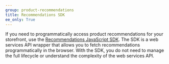 ```yaml
---
group: product-recommendations
title: Recommendations SDK
ee_only: True
---
```


If you need to programmatically access product recommendations for your storefront, use the [Recommendations JavaScript SDK](https://www.npmjs.com/package/@magento/recommendations-js-sdk). The SDK is a web services API wrapper that allows you to fetch recommendations programmatically in the browser. With the SDK, you do not need to manage the full lifecycle or understand the complexity of the web services API.
